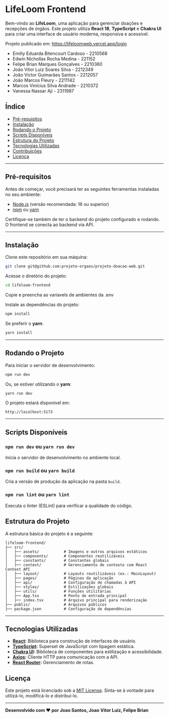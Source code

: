 # LifeLoom Frontend

Bem-vindo ao **LifeLoom**, uma aplicação para gerenciar doações e recepções de órgãos. Este projeto utiliza **React 18**, **TypeScript** e **Chakra UI** para criar uma interface de usuário moderna, responsiva e acessível.

Projeto publicado em: https://lifeloomweb.vercel.app/login

- Emilly Eduarda Bitencourt Cardoso - 2210568
- Edwin Nichollas Rocha Medina - 221152
- Felipe Brian Marques Gonçalves - 2210360
- João Vitor Luiz Soares Silva - 2212349 
- João Victor Guimarães Santos - 2212057
- João Marcos Fleury - 2211142
- Marcos Vinícius Silva Andrade - 2210372
- Vanessa Nassar Aji - 2311987

## Índice

- [Pré-requisitos](#pré-requisitos)
- [Instalação](#instalação)
- [Rodando o Projeto](#rodando-o-projeto)
- [Scripts Disponíveis](#scripts-disponíveis)
- [Estrutura do Projeto](#estrutura-do-projeto)
- [Tecnologias Utilizadas](#tecnologias-utilizadas)
- [Contribuições](#contribuições)
- [Licença](#licença)

---

## Pré-requisitos

Antes de começar, você precisará ter as seguintes ferramentas instaladas no seu ambiente:

- [Node.js](https://nodejs.org/) (versão recomendada: 16 ou superior)
- [npm](https://www.npmjs.com/) ou [yarn](https://yarnpkg.com/)

Certifique-se também de ter o backend do projeto configurado e rodando. O frontend se conecta ao backend via API.

---

## Instalação

Clone este repositório em sua máquina:

```bash
git clone git@github.com:projeto-orgaos/projeto-doacao-web.git
```

Acesse o diretório do projeto:

```bash
cd lifeloom-frontend
```

Copie e preencha as variavels de ambientes da .env

Instale as dependências do projeto:

```bash
npm install
```

Se preferir o **yarn**:

```bash
yarn install
```

---

## Rodando o Projeto

Para iniciar o servidor de desenvolvimento:

```bash
npm run dev
```

Ou, se estiver utilizando o **yarn**:

```bash
yarn run dev
```

O projeto estará disponível em:

```
http://localhost:5173
```

---

## Scripts Disponíveis

### `npm run dev` ou `yarn run dev`

Inicia o servidor de desenvolvimento no ambiente local.

### `npm run build` ou `yarn build`

Cria a versão de produção da aplicação na pasta `build`.

### `npm run lint` ou `yarn lint`

Executa o linter (ESLint) para verificar a qualidade do código.


## Estrutura do Projeto

A estrutura básica do projeto é a seguinte:

```
lifeloom-frontend/
├── src/
│   ├── assets/           # Imagens e outros arquivos estáticos
│   ├── components/       # Componentes reutilizáveis
│   ├── constants/        # Constantes globais
│   ├── context/          # Gerenciamento de contexto com React Context API
│   ├── layout/           # Layouts reutilizáveis (ex.: MainLayout)
│   ├── pages/            # Páginas da aplicação
│   ├── api/              # Configuração de chamadas à API
│   ├── styles/           # Estilizações globais
│   ├── utils/            # Funções utilitárias
│   ├── App.tsx           # Ponto de entrada principal
│   ├── index.tsx         # Arquivo principal para renderização
├── public/               # Arquivos públicos
├── package.json          # Configuração de dependências
```

---

## Tecnologias Utilizadas

- **[React](https://reactjs.org/):** Biblioteca para construção de interfaces de usuário.
- **[TypeScript](https://www.typescriptlang.org/):** Superset de JavaScript com tipagem estática.
- **[Chakra UI](https://chakra-ui.com/):** Biblioteca de componentes para estilização e acessibilidade.
- **[Axios](https://axios-http.com/):** Cliente HTTP para comunicação com a API.
- **[React Router](https://reactrouter.com/):** Gerenciamento de rotas.




## Licença

Este projeto está licenciado sob a [MIT License](https://opensource.org/licenses/MIT). Sinta-se à vontade para utilizá-lo, modificá-lo e distribuí-lo.

---

**Desenvolvido com ❤️ por Joao Santos, Joao Vitor Luiz, Felipe Brian**
```

